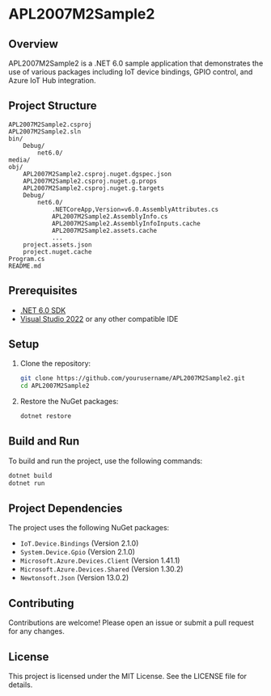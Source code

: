 # APL2007M2Sample2

## Overview
APL2007M2Sample2 is a .NET 6.0 sample application that demonstrates the use of various packages including IoT device bindings, GPIO control, and Azure IoT Hub integration.

## Project Structure

```
APL2007M2Sample2.csproj
APL2007M2Sample2.sln
bin/
	Debug/
		net6.0/
media/
obj/
	APL2007M2Sample2.csproj.nuget.dgspec.json
	APL2007M2Sample2.csproj.nuget.g.props
	APL2007M2Sample2.csproj.nuget.g.targets
	Debug/
		net6.0/
			.NETCoreApp,Version=v6.0.AssemblyAttributes.cs
			APL2007M2Sample2.AssemblyInfo.cs
			APL2007M2Sample2.AssemblyInfoInputs.cache
			APL2007M2Sample2.assets.cache
			...
	project.assets.json
	project.nuget.cache
Program.cs
README.md
```

## Prerequisites

- [.NET 6.0 SDK](https://dotnet.microsoft.com/download/dotnet/6.0)
- [Visual Studio 2022](https://visualstudio.microsoft.com/) or any other compatible IDE

## Setup

1. Clone the repository:
    ```sh
    git clone https://github.com/yourusername/APL2007M2Sample2.git
    cd APL2007M2Sample2
    ```

2. Restore the NuGet packages:
    ```sh
    dotnet restore
    ```

## Build and Run

To build and run the project, use the following commands:

```sh
dotnet build
dotnet run
```

## Project Dependencies

The project uses the following NuGet packages:

- `IoT.Device.Bindings` (Version 2.1.0)
- `System.Device.Gpio` (Version 2.1.0)
- `Microsoft.Azure.Devices.Client` (Version 1.41.1)
- `Microsoft.Azure.Devices.Shared` (Version 1.30.2)
- `Newtonsoft.Json` (Version 13.0.2)

## Contributing

Contributions are welcome! Please open an issue or submit a pull request for any changes.

## License
This project is licensed under the MIT License. See the LICENSE file for details.